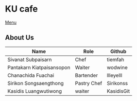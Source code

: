 # KU cafe

[Menu](menu.md)

## About Us

|Name |Role |Github |
|-----|-----|-------|
|Sivanat Subpaisarn |Chef | tiemfah |
|Pantakarn Kiatpaisansopon |Waiter | wodwine |
|Chanachida Fuachai |Bartender | llleyelll |
|Sirikon  Songsaengthong |Pastry Chef | Sirikonss |
|Kasidis Luangwutiwong |waiter | KasidisGit |
